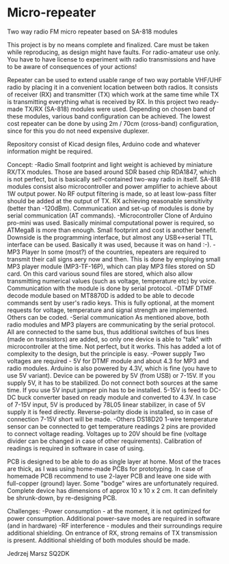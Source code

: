 # Micro-repeater
Two way radio FM micro repeater based on SA-818 modules

This project is by no means complete and finalized. Care must be taken while reproducing, as design might have faults. For radio-amateur use only. You have to have license to experiment with radio transmissions and have to be aware of consequences of your actions!

Repeater can be used to extend usable range of two way portable VHF/UHF radio by placing it in a convenient location between both radios. It consists of receiver (RX) and transmitter (TX) which work at the same time while TX is transmitting everything what is received by RX.
In this project two ready-made TX/RX (SA-818) modules were used. Depending on chosen band of these modules, various band configuration can be achieved. The lowest cost repeater can be done by using 2m / 70cm (cross-band) configuration, since for this you do not need expensive duplexer.

Repository consist of Kicad design files, Arduino code and whatever information might be required.

Concept:
-Radio
Small footprint and light weight is achieved by miniature RX/TX modules. Those are based around SDR based chip RDA1847, which is not perfect, but is basically self-contained two-way radio in itself. SA-818 modules consist also microcontroller and power amplifier to achieve about 1W output power. No RF output filtering is made, so at least low-pass filter should be added at the output of TX. RX achieving reasonable sensitivity (better than -120dBm). Communication and set-up of modules is done by serial communication (AT commands). 
-Microcontroller
Clone of Arduino pro-mini was used. Basically minimal computational power is required, so ATMega8 is more than enough. Small footprint and cost is another benefit. Downside is the programming interface, but almost any USB<->serial TTL interface can be used. Basically it was used, because it was on hand :-).
-MP3 Player
In some (most?) of the countries, repeaters are required to transmit their call signs aery now and then. This is done by employing small MP3 player module (MP3-TF-16P), which can play MP3 files stored on SD card. On this card various sound files are stored, which also allow transmitting numerical values (such as voltage, temperature etc) by voice. Communication with the module is done by serial protocol.
-DTMF
DTMF decode module based on MT8870D is added to be able to decode commands sent by user's radio keys. This is fully optional, at the moment requests for voltage, temperature and signal strength are implemented. Others can be coded.
-Serial communication
As mentioned above, both radio modules and MP3 players are communicating by the serial protocol. All are connected to the same bus, thus additional switches of bus lines (made on transistors) are added, so only one device is able to "talk" with microcontroller at the time. Not perfect, but it works. This has added a lot of complexity to the design, but the principle is easy.
-Power supply
Two voltages are required - 5V for DTMF module and about 4.3 for MP3 and radio modules. Arduino is also powered by 4.3V, which is fine (you have to use 5V variant). Device can be powered by 5V (from USB) or 7-15V. If you supply 5V, it has to be stabilized. Do not connect both sources at the same time. If you use 5V input jumper pin has to be installed. 5-15V is feed to DC-DC buck converter based on ready module and converted to 4.3V. In case of 7-15V input, 5V is produced by 78L05 linear stabilizer, in case of 5V supply it is feed directly. Reverse-polarity diode is installed, so in case of connection 7-15V short will be made.
-Others
DS18D20 1-wire temperature sensor can be connected to get temperature readings
2 pins are provided to connect voltage reading. Voltages up to 20V should be fine (voltage divider can be changed in case of other requirements). Calibration of readings is required in software in case of using.

PCB is designed to be able to do as single layer at home. Most of the traces are thick, as I was using home-made PCBs for prototyping. In case of homemade PCB recommend to use 2-layer PCB and leave one side with full-copper (ground) layer. Some "bodge" wires are unfortunately required. Complete device has dimensions of approx 10 x 10 x 2 cm. It can definitely be shrunk-down, by re-designing PCB.

Challenges:
-Power consumption - at the moment, it is not optimized for power consumption. Additional power-save modes are required in software (and in hardware)
-RF interference - modules and their surroundings require additional shielding. On entrance of RX, strong remains of TX transmission is present. Additional shielding of both modules should be made.

Jedrzej Marsz SQ2DK
